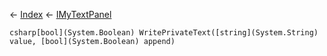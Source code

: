 ← [Index](Api-Index) ← [IMyTextPanel](Sandbox.ModAPI.Ingame.IMyTextPanel)

```csharp[bool](System.Boolean) WritePrivateText([string](System.String) value, [bool](System.Boolean) append)```